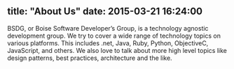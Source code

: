 title: "About Us"
date: 2015-03-21 16:24:00
---
BSDG, or Boise Software Developer’s Group, is a technology agnostic development group. We try to cover a wide range of technology topics on various platforms. This includes .net, Java, Ruby, Python, ObjectiveC, JavaScript, and others. We also love to talk about more high level topics like design patterns, best practices, architecture and the like.
